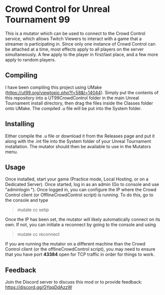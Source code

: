 # Crowd Control for Unreal Tournament 99

This is a mutator which can be used to connect to the Crowd Control service, which allows Twitch Viewers to interact with a game that a streamer is participating in.
Since only one instance of Crowd Control can be attached at a time, most effects apply to all players on the server simultaneously.  A few apply to the player in first/last place, and a few more apply to random players.


## Compiling

I have been compiling this project using UMake (https://ut99.org/viewtopic.php?f=58&t=14044).  Simply put the contents of this repository into a UT99CrowdControl folder in the main Unreal Tournament install directory, then drag the files inside the Classes folder onto UMake.
The compiled .u file will be put into the System folder.


## Installing

Either compile the .u file or download it from the Releases page and put it along with the .int file into the System folder of your Unreal Tournament installation.  The mutator should then be available to use in the Mutators menu.


## Usage

Once installed, start your game (Practice mode, Local Hosting, or on a Dedicated Server).  Once started, log in as an admin (Go to console and use "adminlogin <adminpassword>").  Once logged in, you can configure the IP where the Crowd Control client (or OfflineCrowdControl script) is running.  To do this, go to the console and type

> mutate cc setip <ip-address-where-crowd-control-is-running>

Once the IP has been set, the mutator will likely automatically connect on its own.  If not, you can initiate a reconnect by going to the console and using

> mutate cc reconnect
  
If you are running the mutator on a different machine than the Crowd Control client (or the offlineCrowdControl script), you may need to ensure that you have port **43384** open for TCP traffic in order for things to work.
  
  
## Feedback
  
Join the Discord server to discuss this mod or to provide feedback: https://discord.gg/GYqqDdAzzW

  

